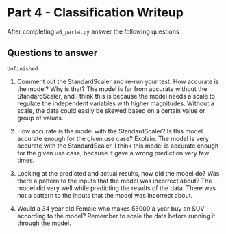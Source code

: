# Part 4 - Classification Writeup

After completing `a6_part4.py` answer the following questions

## Questions to answer
    Unfinished
1. Comment out the StandardScaler and re-run your test. How accurate is the model? Why is that? The model is far from accurate without the StandardScaler, and I think this is because the model needs a scale to regulate the independent variables with higher magnitudes. Without a scale, the data could easily be skewed based on a certain value or group of values.

2. How accurate is the model with the StandardScaler? Is this model accurate enough for the given use case? Explain. The model is very accurate with the StandardScaler. I think this model is accurate enough for the given use case, because it gave a wrong prediction very few times.

3. Looking at the predicted and actual results, how did the model do? Was there a pattern to the inputs that the model was incorrect about? The model did very well while predicting the results of the data. There was not a pattern to the inputs that the model was incorrect about.

4. Would a 34 year old Female who makes 56000 a year buy an SUV according to the model? Remember to scale the data before running it through the model. 

